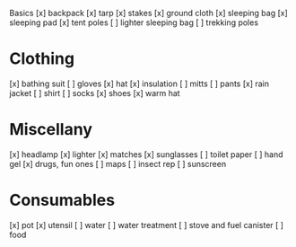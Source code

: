Basics
[x] backpack
[x] tarp
[x] stakes
[x] ground cloth
[x] sleeping bag
[x] sleeping pad
[x] tent poles
[ ] lighter sleeping bag
[ ] trekking poles

# Clothing
[x] bathing suit
[ ] gloves
[x] hat
[x] insulation
[ ] mitts
[ ] pants
[x] rain jacket
[ ] shirt
[ ] socks
[x] shoes
[x] warm hat

# Miscellany
[x] headlamp
[x] lighter
[x] matches
[x] sunglasses
[ ] toilet paper
[ ] hand gel
[x] drugs, fun ones
[ ] maps
[ ] insect rep
[ ] sunscreen

# Consumables
[x] pot
[x] utensil
[ ] water
[ ] water treatment 
[ ] stove and fuel canister
[ ] food

